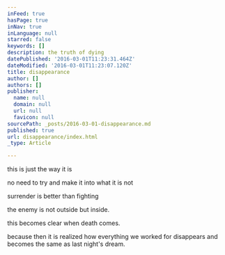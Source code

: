 ```yaml
---
inFeed: true
hasPage: true
inNav: true
inLanguage: null
starred: false
keywords: []
description: the truth of dying
datePublished: '2016-03-01T11:23:31.464Z'
dateModified: '2016-03-01T11:23:07.120Z'
title: disappearance
author: []
authors: []
publisher:
  name: null
  domain: null
  url: null
  favicon: null
sourcePath: _posts/2016-03-01-disappearance.md
published: true
url: disappearance/index.html
_type: Article

---
```

this is just the way it is

no need to try and make it into what it is not

surrender is better than fighting 

the enemy is not outside but inside.

this becomes clear when death comes.

because then it is realized how everything we worked for disappears and becomes the same as last night's dream.